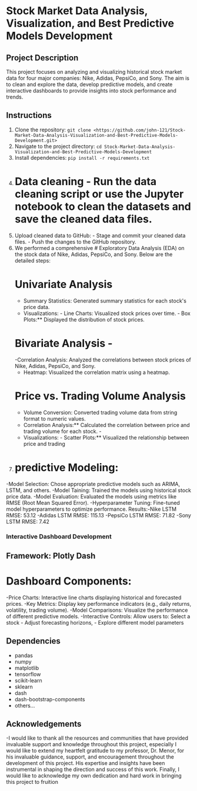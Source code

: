 # Stock Market Data Analysis, Visualization, and Best Predictive Models Development

## Project Description
This project focuses on analyzing and visualizing historical stock market data for four major companies: Nike, Adidas, PepsiCo, and Sony. The aim is to clean and explore the data, develop predictive models, and create interactive dashboards to provide insights into stock performance and trends.

## Instructions
1. Clone the repository: `git clone <https://github.com/john-121/Stock-Market-Data-Analysis-Visualization-and-Best-Predictive-Models-Development.git>`
2. Navigate to the project directory: `cd Stock-Market-Data-Analysis-Visualization-and-Best-Predictive-Models-Development`
3. Install dependencies: `pip install -r requirements.txt`
4. # Data cleaning - Run the data cleaning script or use the Jupyter notebook to clean the datasets and save the cleaned data files.
5.  Upload cleaned data to GitHub: - Stage and commit your cleaned data files. - Push the changes to the GitHub repository.
6. We performed a comprehensive # Exploratory Data Analysis (EDA) on the stock data of Nike, Adidas, PepsiCo, and Sony.
   Below are the detailed steps:
   # Univariate Analysis
    - Summary Statistics: Generated summary statistics for each stock's price data.
    - Visualizations: - Line Charts: Visualized stock prices over time.
                      - Box Plots:** Displayed the distribution of stock prices.
   # Bivariate Analysis -
   -Correlation Analysis: Analyzed the correlations between stock prices of Nike, Adidas, PepsiCo, and Sony.
   - Heatmap: Visualized the correlation matrix using a heatmap.
   # Price vs. Trading Volume Analysis
    - Volume Conversion: Converted trading volume data from string format to numeric values. 
   - Correlation Analysis:** Calculated the correlation between price and trading volume for each stock. - 
   - Visualizations: - Scatter Plots:** Visualized the relationship between price and trading
  7.  # predictive Modeling:
-Model Selection: Chose appropriate predictive models such as ARIMA, LSTM, and others.
-Model Taining: Trained the models using historical stock price data.
-Model Evaluation: Evaluated the models using metrics like RMSE (Root Mean Squared Error).
-Hyperparameter Tuning: Fine-tuned model hyperparameters to optimize performance.
Results:-Nike LSTM RMSE: 53.12
        -Adidas LSTM RMSE: 115.13
        -PepsiCo LSTM RMSE: 71.82
        -Sony LSTM RMSE: 7.42
 ### Interactive Dashboard Development
## Framework: Plotly Dash
# Dashboard Components:
  -Price Charts: Interactive line charts displaying historical and forecasted prices.
  -Key Metrics: Display key performance indicators (e.g., daily returns, volatility, trading volume).
  -Model Comparisons: Visualize the performance of different predictive models.
  -Interactive Controls: Allow users to: Select a stock
                                        - Adjust forecasting horizons,
                                        - Explore different model parameters

## Dependencies
- pandas
- numpy
- matplotlib
- tensorflow
- scikit-learn
- sklearn
- dash
- dash-bootstrap-components
- others...

## Acknowledgements
-I would like to thank all the resources and communities that have provided invaluable support and knowledge throughout this project, especially I would like to extend my heartfelt gratitude to my professor, Dr. Menor, for his invaluable guidance, support, and encouragement throughout the development of this project. His expertise and insights have been instrumental in shaping the direction and success of this work. Finally, I would like to acknowledge my own dedication and hard work in bringing this project to fruition

